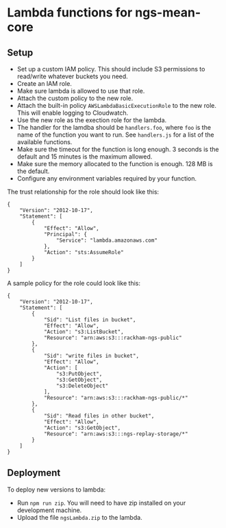 # Lambda functions for ngs-mean-core

## Setup

-   Set up a custom IAM policy. This should include S3 permissions to read/write whatever buckets you need.
-   Create an IAM role.
-   Make sure lambda is allowed to use that role.
-   Attach the custom policy to the new role.
-   Attach the built-in policy `AWSLambdaBasicExecutionRole` to the new role. This will enable logging to Cloudwatch.
-   Use the new role as the exection role for the lambda.
-   The handler for the lamdba should be `handlers.foo`, where `foo` is the name of the function you
    want to run. See `handlers.js` for a list of the available functions.
-   Make sure the timeout for the function is long enough. 3 seconds is the default and 15 minutes is the maximum allowed.
-   Make sure the memory allocated to the function is enough. 128 MB is the default.
-   Configure any environment variables required by your function.

The trust relationship for the role should look like this:

```
{
    "Version": "2012-10-17",
    "Statement": [
        {
            "Effect": "Allow",
            "Principal": {
                "Service": "lambda.amazonaws.com"
            },
            "Action": "sts:AssumeRole"
        }
    ]
}
```

A sample policy for the role could look like this:

```
{
    "Version": "2012-10-17",
    "Statement": [
        {
            "Sid": "List files in bucket",
            "Effect": "Allow",
            "Action": "s3:ListBucket",
            "Resource": "arn:aws:s3:::rackham-ngs-public"
        },
        {
            "Sid": "write files in bucket",
            "Effect": "Allow",
            "Action": [
                "s3:PutObject",
                "s3:GetObject",
                "s3:DeleteObject"
            ],
            "Resource": "arn:aws:s3:::rackham-ngs-public/*"
        },
        {
            "Sid": "Read files in other bucket",
            "Effect": "Allow",
            "Action": "s3:GetObject",
            "Resource": "arn:aws:s3:::ngs-replay-storage/*"
        }
    ]
}
```

## Deployment

To deploy new versions to lambda:

-   Run `npm run zip`. You will need to have zip installed on your development machine.
-   Upload the file `ngsLambda.zip` to the lambda.
